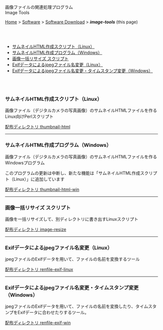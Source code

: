 画像ファイルの関連処理プログラム<br />
Image Tools

[Home](https://oasis3855.github.io/webpage/) > [Software](https://oasis3855.github.io/webpage/software/index.html) > [Software Download](https://oasis3855.github.io/webpage/software/software-download.html) > ***image-tools*** (this page)

<br />
<br />

- [サムネイルHTML作成スクリプト（Linux）](#サムネイルhtml作成スクリプトlinux)
- [サムネイルHTML作成プログラム（Windows）](#サムネイルhtml作成プログラムwindows)
- [画像一括リサイズ スクリプト](#画像一括リサイズ-スクリプト)
- [Exifデータによるjpegファイル名変更（Linux）](#exifデータによるjpegファイル名変更linux)
- [Exifデータによるjpegファイル名変更・タイムスタンプ変更（Windows）](#exifデータによるjpegファイル名変更タイムスタンプ変更windows)

<br />
<br />

### サムネイルHTML作成スクリプト（Linux）

画像ファイル（デジタルカメラの写真画像）のサムネイルHTMLファイルを作るLinux向けPerlスクリプト

[配布ディレクトリ thumbnail-html](thumbnail-html/)

---
### サムネイルHTML作成プログラム（Windows）

画像ファイル（デジタルカメラの写真画像）のサムネイルHTMLファイルを作るWindowsプログラム

このプログラムの更新は中断し、新たな機能は「サムネイルHTML作成スクリプト（Linux）」に追加しています

[配布ディレクトリ thumbnail-html-win](thumbnail-html-win/)

---
### 画像一括リサイズ スクリプト

画像を一括リサイズして、別ディレクトリに書き出すLinuxスクリプト

[配布ディレクトリ image-resize](image-resize/)

---
### Exifデータによるjpegファイル名変更（Linux）

jpegファイルのExifデータを用いて、ファイルの名前を変換するツール

[配布ディレクトリ renfile-exif-linux](renfile-exif-linux/)

---
### Exifデータによるjpegファイル名変更・タイムスタンプ変更（Windows）

jpegファイルのExifデータを用いて、ファイルの名前を変換したり、タイムスタンプをExifデータに合わせたりするツール。 

[配布ディレクトリ renfile-exif-win](renfile-exif-win/)

